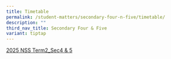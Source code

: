 ```yaml
---
title: Timetable
permalink: /student-matters/secondary-four-n-five/timetable/
description: ""
third_nav_title: Secondary Four & Five
variant: tiptap
---
```

<p><a href="/files/2025 TT Term 2/2025_NSS_Term_2_Sec_4_5_compressed.pdf" rel="noopener nofollow" target="_blank">2025 NSS Term2_Sec4 &amp; 5 </a>
</p>